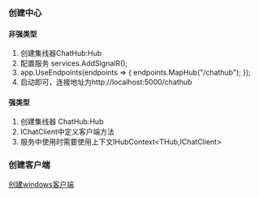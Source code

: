 ﻿### 创建中心
#### 非强类型
1. 创建集线器ChatHub:Hub
2. 配置服务 services.AddSignalR();
3.   app.UseEndpoints(endpoints =>
            {
                endpoints.MapHub<ChatHub>("/chathub");
            });
4. 启动即可，连接地址为http://localhost:5000/chathub
#### 强类型
1. 创建集线器 ChatHub:Hub<IChatClient>
2. IChatClient中定义客户端方法
3. 服务中使用时需要使用上下文IHubContext<THub,IChatClient>
### 创建客户端
[创建windows客户端](../SignalRWindowsClientDemo/README.md)